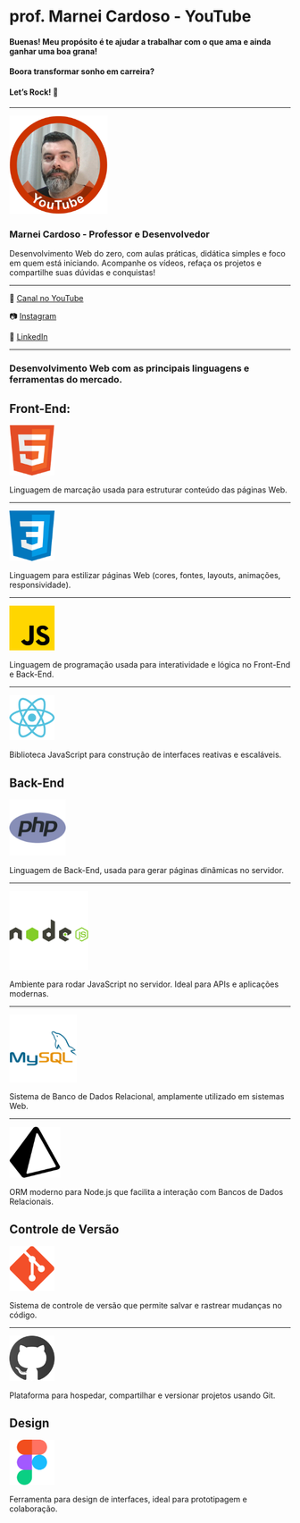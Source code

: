 # prof. Marnei Cardoso - YouTube

#### Buenas! Meu propósito é te ajudar a trabalhar com o que ama e ainda ganhar uma boa grana!
#### Boora transformar sonho em carreira?
#### Let’s Rock! 🚀

---
<img src="./img/profile-YT.png" alt="profile picture" width="35%">

### Marnei Cardoso - Professor e Desenvolvedor

Desenvolvimento Web do zero, com aulas práticas, didática simples e foco em quem está iniciando. Acompanhe os vídeos, refaça os projetos e compartilhe suas dúvidas e conquistas!

---
🚀 <a href="https://www.youtube.com/@profMarneiCardoso?sub_confirmation=1" target="_blank">Canal no YouTube</a>  

📷 <a href="https://www.instagram.com/prof.marnei.cardoso" target="_blank">Instagram</a>  

📢 <a href="https://www.linkedin.com/in/marneicardoso" target="_blank">LinkedIn</a>  

--- 
### Desenvolvimento Web com as principais linguagens e ferramentas do mercado.

## Front-End:

<img src="./img/logo-html.png" alt="logo HTML" width="16%">

Linguagem de marcação usada para estruturar conteúdo das páginas Web.

---
<img src="./img/logo-css.png" alt="logo CSS" width="16%">

Linguagem para estilizar páginas Web (cores, fontes, layouts, animações, responsividade).

---
<img src="./img/logo-js.png" alt="logo JavaScript" width="16%">

Linguagem de programação usada para interatividade e lógica no Front-End e Back-End.

---
<img src="./img/logo-react.png" alt="logo React" width="16%">

Biblioteca JavaScript para construção de interfaces reativas e escaláveis.

## Back-End

<img src="./img/logo-php.png" alt="logo PHP" width="20%">

Linguagem de Back-End, usada para gerar páginas dinâmicas no servidor.

---
<img src="./img/logo-node.png" alt="logo Node.js" width="28%">

Ambiente para rodar JavaScript no servidor. Ideal para APIs e aplicações modernas.

---
<img src="./img/logo-mysql.png" alt="logo MySQL" width="24%">

Sistema de Banco de Dados Relacional, amplamente utilizado em sistemas Web.

---
<img src="./img/logo-prisma.png" alt="logo Prisma ORM" width="18%">

ORM moderno para Node.js que facilita a interação com Bancos de Dados Relacionais.

## Controle de Versão

<img src="./img/logo-git.png" alt="logo Git" width="16%">

Sistema de controle de versão que permite salvar e rastrear mudanças no código.

---
<img src="./img/logo-github.png" alt="logo GitHub" width="16%">

Plataforma para hospedar, compartilhar e versionar projetos usando Git.

## Design

<img src="./img/logo-figma.png" alt="logo Figma" width="16%">  

Ferramenta para design de interfaces, ideal para prototipagem e colaboração.
